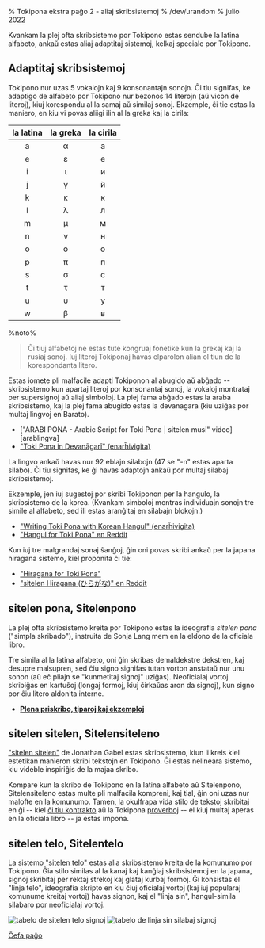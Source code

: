 % Tokipona ekstra paĝo 2 - aliaj skribsistemoj% /dev/urandom% julio 2022Kvankam la plej ofta skribsistemo por Tokipono estas sendube la latina alfabeto,ankaŭ estas aliaj adaptitaj sistemoj, kelkaj speciale por Tokipono.## Adaptitaj skribsistemojTokipono nur uzas 5 vokalojn kaj 9 konsonantajn sonojn. Ĉi tiu signifas, ke adaptigode alfabeto por Tokipono nur bezonos 14 literojn (aŭ vicon de literoj), kiuj korespondu al la samaj aŭ similaj sonoj. Ekzemple, ĉi tie estas la maniero,en kiu vi povas aliigi ilin al la greka kaj la cirila:| la latina | la greka | la cirila ||:-----:|:-----:|:--------:|| a | α | а || e | ε | е || i | ι | и || j | γ | й || k | κ | к || l | λ | л || m | μ | м || n | ν | н || o | ο | о || p | π | п || s | σ | с || t | τ | т || u | υ | у || w | β | в |%noto%> Ĉi tiuj alfabetoj ne estas tute kongruaj fonetike kun la grekaj kaj la rusiaj> sonoj. Iuj literoj Tokiponaj havas elparolon alian ol tiun de la korespondanta litero.Estas iomete pli malfacile adapti Tokiponon al abugido aŭ abĝado -- skribsistemo kun apartaj literoj por konsonantaj sonoj, la vokaloj montrataj per supersignoj aŭ aliaj simboloj. La plej fama abĝado estas la araba skribsistemo, kaj la plej fama abugido estas la devanagara (kiu uziĝas por multaj lingvoj en Barato).* ["ARABI PONA - Arabic Script for Toki Pona | sitelen musi" video][arablingva]* ["Toki Pona in Devanāgarī" (enarĥivigita)][devanagari][arabic]:https://www.youtube.com/watch?v=Mh9Wypm6pXs[devanagari]:https://web.archive.org/web/20060727115116/http://www.deadlybrain.org/projects/Tokipona/deva_guja.phpLa lingvo ankaŭ havas nur 92 eblajn silabojn (47 se "-n" estas aparta silabo). Ĉi tiu signifas, ke ĝi havas adaptojn ankaŭ por multaj silabaj skribsistemoj.Ekzemple, jen iuj sugestoj por skribi Tokiponon per la hangulo, la skribsistemo de la korea. (Kvankam simboloj montras individuajn sonojn tre simile al alfabeto, sed ili estas aranĝitaj en silabajn blokojn.)* ["Writing Toki Pona with Korean Hangul" (enarĥivigita)][hangularch]* ["Hangul for Toki Pona" en Reddit][hangulred][hangularch]:https://web.archive.org/web/20070313181500/http://www.Tokipona.bravehost.com/korean.html[hangulred]:https://www.reddit.com/r/Tokipona/comments/8mx951/hangul_for_toki_pona/Kun iuj tre malgrandaj sonaj ŝanĝoj, ĝin oni povas skribi ankaŭ per la japana hiragana sistemo, kiel proponita ĉi tie:* ["Hiragana for Toki Pona"][hiragana1]* ["sitelen Hiragana (ひらがな)" en Reddit][hiragana_red][hiragana1]:https://www.deviantart.com/derroflcopter/journal/Hiragana-for-Toki-Pona-339541633[hiragana_red]:https://www.reddit.com/r/Tokipona/comments/e7g91u/sitelen_hiragana_%E3%81%B2%E3%82%89%E3%81%8C%E3%81%AA/## sitelen pona, SitelenponoLa plej ofta skribsistemo kreita por Tokipono estas la ideografia *sitelenpona* ("simpla skribado"), instruita de Sonja Lang mem en la eldono de laoficiala libro.Tre simila al la latina alfabeto, oni ĝin skribas demaldekstre dekstren, kaj desupre malsupren,sed ĉiu signo signifas tutan vorton anstataŭ nur unu sonon (aŭ eĉ pliajnse "kunmetitaj signoj" uziĝas). Neoficialaj vortoj skribiĝas enkartuŝoj (longaj formoj, kiuj ĉirkaŭas aron da signoj), kun signopor ĉiu litero aldonita interne.* **[Plena priskribo, tiparoj kaj ekzemploj](sitelen_pona.html)**## sitelen sitelen, Sitelensiteleno["sitelen sitelen"](https://jonathangabel.com/toki-pona/) de Jonathan Gabel estas skribsistemo, kiun li kreis kiel estetikan manieron skribi tekstojn enTokipono. Ĝi estas nelineara sistemo, kiu videble inspiriĝis de la majaa skribo.Kompare kun la skribo de Tokipono en la latina alfabeto aŭ Sitelenpono, Sitelensitelenoestas multe pli malfacila kompreni, kaj tial, ĝin oni uzas nur malofte en la komunumo. Tamen, la okulfrapa vida stilo de tekstoj skribitaj en ĝi --kiel [ĉi tiukontrakto](https://www.jonathangabel.com/archive/2012/artworks_lipu-lawa-pi-esun-kama.html)aŭ la Tokipona[proverboj](https://jonathangabel.com/toki-pona/dictionaries/gallery/) -- el kiuj multaj aperas en la oficiala libro -- ja estas impona.## sitelen telo, SitelenteloLa sistemo ["sitelentelo"](https://twitter.com/aarontoponce/status/1316350094598459392?lang=en) estas alia skribsistemo kreita de la komunumo por Tokipono. Ĝia stilo similasal la kanaj kaj kanĝiaj skribsistemoj en la japana, signoj skribitajper rektaj strekoj kaj glataj kurbaj formoj. Ĝi konsistas el "linjatelo", ideografia skripto en kiu ĉiuj oficialaj vortoj (kaj iuj popularajkomunume kreitaj vortoj) havas signon, kaj el "linja sin", hangul-similasilabaro por neoficialaj vortoj.![tabelo de sitelen telo signoj](/Tokipona/sitelen_telo.gif)![tabelo de linja sin silabaj signoj](/Tokipona/sitelen_telo_2.gif)[Ĉefa paĝo](index.html)